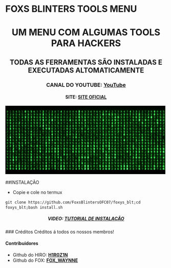 # FOXS BLINTERS TOOLS MENU

<h1 align="center">UM MENU COM ALGUMAS TOOLS PARA HACKERS</h1>
<h2 align="center">TODAS AS FERRAMENTAS SÃO INSTALADAS E EXECUTADAS ALTOMATICAMENTE</h2>
<h3 align="center">CANAL DO YOUTUBE: <a href='https://www.youtube.com/channel/UCyHoD9nOO0Af6iJX_C7QCiQ?' target='_blank'>YouTube</a></h2>
<h4 align="center">SITE: <a href='www.foxsblinters.simdif.com' target='_blank'>SITE OFICIAL</a></h2>

![](https://github.com/FoxsBlintersOFC07/foxys_blt/blob/main/matrix.gif)

##INSTALAÇÃO
* Copie e cole no termux
```
git clone https://github.com/FoxsBlintersOFC07/foxys_blt;cd foxys_blt;bash install.sh
```
<h5 align="center">VIDEO: <a href='https://youtu.be/1C0YlG8fsiE' target='_blank'>TUTORIAL DE INSTALAÇÃO</a></h2>
### Créditos
Créditos á todos os nossos membros!


#### Contribuidores
* Github do HIRO: **[H1R0Z1N](https://github.com/H1R0Z1N)**
* Github do FOX: **[FOX_WAYNNE](https://github.com/FoxWaynne)**

